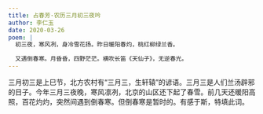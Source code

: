 ```yaml
---
title: 占春芳·农历三月初三夜吟
author: 李仁玉
date: 2020-03-26
poem: |
  初三夜，寒风冽，身冷雪花扬。昨日暖阳春灼，桃红柳绿兰香。

  又遇倒春寒。月昏昏，四野茫茫。横吹长笛《天仙子》，无逆春光。
---
```


三月初三是上巳节，北方农村有“三月三，生轩辕”的谚语。三月三是人们兰汤辟邪的日子。今年三月三夜晚，寒风凛冽，北京的山区还下起了春雪。前几天还暖阳高照，百花灼灼，突然间遇到倒春寒。但倒春寒是暂时的。有感于斯，特填此词。
